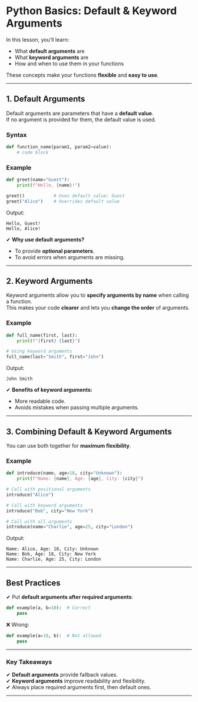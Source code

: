 # Python Basics: Default & Keyword Arguments

In this lesson, you’ll learn:

- What **default arguments** are
- What **keyword arguments** are
- How and when to use them in your functions

These concepts make your functions **flexible** and **easy to use**.

---

## 1. Default Arguments

Default arguments are parameters that have a **default value**.  
If no argument is provided for them, the default value is used.

### **Syntax**

```python
def function_name(param1, param2=value):
    # code block
```

### **Example**

```python
def greet(name="Guest"):
    print(f"Hello, {name}!")

greet()           # Uses default value: Guest
greet("Alice")    # Overrides default value
```

Output:

```
Hello, Guest!
Hello, Alice!
```

✔ **Why use default arguments?**

- To provide **optional parameters**.
- To avoid errors when arguments are missing.

---

## 2. Keyword Arguments

Keyword arguments allow you to **specify arguments by name** when calling a function.  
This makes your code **clearer** and lets you **change the order** of arguments.

### **Example**

```python
def full_name(first, last):
    print(f"{first} {last}")

# Using keyword arguments
full_name(last="Smith", first="John")
```

Output:

```
John Smith
```

✔ **Benefits of keyword arguments:**

- More readable code.
- Avoids mistakes when passing multiple arguments.

---

## 3. Combining Default & Keyword Arguments

You can use both together for **maximum flexibility**.

### **Example**

```python
def introduce(name, age=18, city="Unknown"):
    print(f"Name: {name}, Age: {age}, City: {city}")

# Call with positional arguments
introduce("Alice")

# Call with keyword arguments
introduce("Bob", city="New York")

# Call with all arguments
introduce(name="Charlie", age=25, city="London")
```

Output:

```
Name: Alice, Age: 18, City: Unknown
Name: Bob, Age: 18, City: New York
Name: Charlie, Age: 25, City: London
```

---

## Best Practices

✔ Put **default arguments after required arguments**:

```python
def example(a, b=10):  # Correct
    pass
```

❌ Wrong:

```python
def example(a=10, b):  # Not allowed
    pass
```

---

### Key Takeaways

✔ **Default arguments** provide fallback values.  
✔ **Keyword arguments** improve readability and flexibility.  
✔ Always place required arguments first, then default ones.

---
